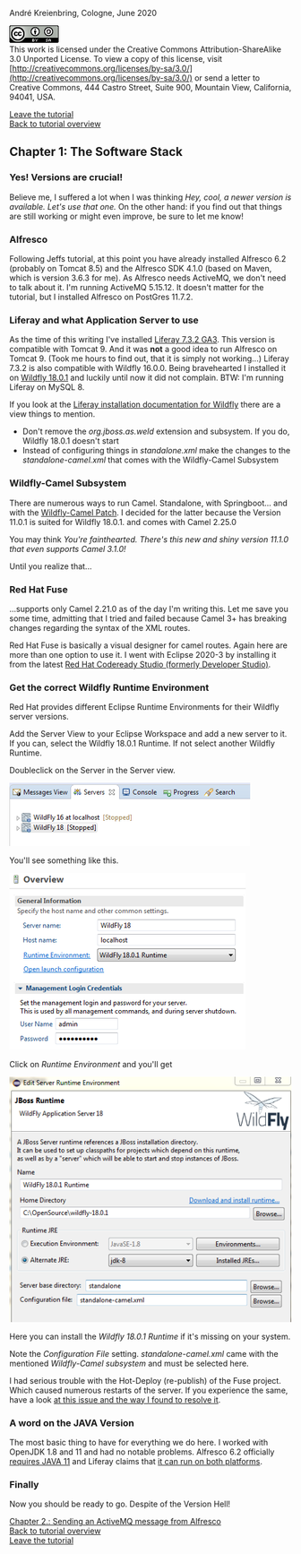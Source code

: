 André Kreienbring, Cologne, June 2020

![License](img/cc-by-sa-88x31.png)<br>
This work is licensed under the Creative Commons Attribution-ShareAlike 3.0 Unported License. To view a copy of this license, visit [http://creativecommons.org/licenses/by-sa/3.0/](http://creativecommons.org/licenses/by-sa/3.0/) or send a letter to Creative Commons, 444 Castro Street, Suite 900, Mountain View, California, 94041, USA.

[Leave the tutorial](../index.md)<br>
[Back to tutorial overview](index.md)

## Chapter 1: The Software Stack

### Yes! Versions are crucial!
Believe me, I suffered a lot when I was thinking *Hey, cool, a newer version is available. Let's use that one.* On the other hand: if you find out that things are still working or might even improve, be sure to let me know!

### Alfresco
Following Jeffs tutorial, at this point you have already installed Alfresco 6.2 (probably on Tomcat 8.5) and the Alfresco SDK 4.1.0 (based on Maven, which is version 3.6.3 for me).
As Alfresco needs ActiveMQ, we don't need to talk about it. I'm running ActiveMQ 5.15.12.
It doesn't matter for the tutorial, but I installed Alfresco on PostGres 11.7.2.

### Liferay and what Application Server to use
As the time of this writing I've installed [Liferay 7.3.2 GA3](https://sourceforge.net/projects/lportal/files/Liferay%20Portal/7.3.2%20GA3/). This version is compatible with Tomcat 9. And it was **not** a good idea to run Alfresco on Tomcat 9. (Took me hours to find out, that it is simply not working...)
Liferay 7.3.2 is also compatible with Wildfly 16.0.0. Being bravehearted I installed it on [Wildfly 18.0.1](https://wildfly.org/downloads/) and luckily until now it did not complain.
BTW: I'm running Liferay on MySQL 8.

If you look at the [Liferay installation documentation for Wildfly](https://help.liferay.com/hc/en-us/articles/360018175031-Installing-Liferay-DXP-on-Wildfly) there are a view things to mention.

- Don't remove the *org.jboss.as.weld* extension and subsystem. If you do, Wildfly 18.0.1 doesn't start
- Instead of configuring things in *standalone.xml* make the changes to the *standalone-camel.xml* that comes with the Wildfly-Camel Subsystem

### Wildfly-Camel Subsystem
There are numerous ways to run Camel. Standalone, with Springboot... and with the [Wildfly-Camel Patch](https://github.com/wildfly-extras/wildfly-camel/releases). I decided for the latter because the Version 11.0.1 is suited for Wildfly 18.0.1. and comes with Camel 2.25.0

You may think *You're fainthearted. There's this new and shiny version 11.1.0 that even supports Camel 3.1.0!*

Until you realize that...

### Red Hat Fuse
...supports only Camel 2.21.0 as of the day I'm writing this. Let me save you some time, admitting that I tried and failed because Camel 3+ has breaking changes regarding the syntax of the XML routes.

Red Hat Fuse is basically a visual designer for camel routes. Again here are more than one option to use it. I went with Eclipse 2020-3 by installing it from the latest [Red Hat Codeready Studio (formerly Developer Studio)](https://marketplace.eclipse.org/content/red-hat-codeready-studio-formerly-developer-studio).

### Get the correct Wildfly Runtime Environment
Red Hat provides different Eclipse Runtime Environments for their Wildfly server versions.

Add the Server View to your Eclipse Workspace and add a new server to it. If you can, select the Wildfly 18.0.1 Runtime. If not select another Wildfly Runtime.

Doubleclick on the Server in the Server view.

![Eclipse Server view](img/servers_view.png)

You'll see something like this.

![Eclipse Server view](img/wildfly_server_configuration.png)

Click on *Runtime Environment* and you'll get

![Eclipse Server view](img/wildfly_server_environment_settings.png)

Here you can install the *Wildfly 18.0.1 Runtime* if it's missing on your system.

Note the *Configuration File* setting. *standalone-camel.xml* came with the mentioned *Wildfly-Camel subsystem* and must be selected here.

I had serious trouble with the Hot-Deploy (re-publish) of the Fuse project. Which caused numerous restarts of the server. If you experience the same, have a look [at this issue and the way I found to resolve it](https://github.com/wildfly-extras/wildfly-camel/issues/2964).

### A word on the JAVA Version
The most basic thing to have for everything we do here.
I worked with OpenJDK 1.8 and 11 and had no notable problems.
Alfresco 6.2 officially [requires JAVA 11](https://docs.alfresco.com/6.2/concepts/supported-platforms-ACS.html) and Liferay claims that [it can run on both platforms](https://help.liferay.com/hc/en-us/articles/360028982631-Liferay-DXP-7-3-Compatibility-Matrix).

### Finally
Now you should be ready to go. Despite of the Version Hell!

[Chapter 2.: Sending an ActiveMQ message from Alfresco](messagesending.md)<br>
[Back to tutorial overview](index.md)<br>
[Leave the tutorial](../index.md)
